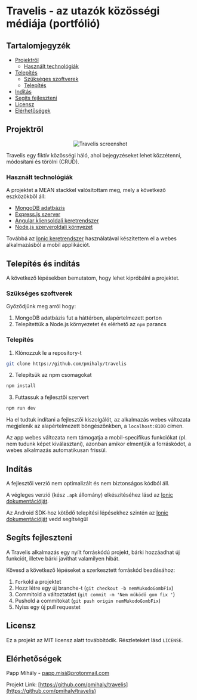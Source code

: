 # Travelis - az utazók közösségi médiája (portfólió)

<!-- Tartalomjegyzék -->

## Tartalomjegyzék

- [Projektről](#projektről)
  - [Használt technológiák](#használt-technológiák)
- [Telepítés](#telepítés-és-indítás)
  - [Szükséges szoftverek](#szükséges-szoftverek)
  - [Telepítés](#telepítés)
- [Indítás](#Indítás)
- [Segíts fejleszteni](#segíts-fejleszteni)
- [Licensz](#licensz)
- [Elérhetőségek](#Elérhetőségek)

<!-- Projektről -->

## Projektről

<p align="center">
  <img src="https://user-images.githubusercontent.com/47941079/60765147-bcd29780-a095-11e9-99c3-3675d67ed47a.png" alt="Travelis screenshot"/>
</p>

Travelis egy fiktív közösségi háló, ahol bejegyzéseket lehet közzétenni, módosítani és törölni (CRUD).

### Használt technológiák

A projektet a MEAN stackkel valósítottam meg, mely a következő eszközökből áll:

- [MongoDB adatbázis](https://www.mongodb.com/)
- [Express.js szerver](https://expressjs.com/)
- [Angular kliensoldali keretrendszer](https://angular.io/)
- [Node.js szerveroldali környezet](https://nodejs.org/en/)

Továbbá az [Ionic keretrendszer](https://ionicframework.com/) használatával készítettem el a webes alkalmazásból a mobil applikációt.

<!-- Telepítés és indítás -->

## Telepítés és indítás

A következő lépésekben bemutatom, hogy lehet kipróbálni a projektet.

### Szükséges szoftverek

Győződjünk meg arról hogy:

1. MongoDB adatbázis fut a háttérben, alapértelmezett porton
1. Telepítettük a Node.js környezetet és elérhető az `npm` parancs

### Telepítés

1. Klónozzuk le a repository-t

```sh
git clone https://github.com/pmihaly/travelis
```

2. Telepítsük az npm csomagokat

```sh
npm install
```

3. Futtassuk a fejlesztői szervert

```sh
npm run dev
```

Ha el tudtuk indítani a fejlesztői kiszolgálót, az alkalmazás webes változata megjelenik az alapértelmezett böngészőnkben, a `localhost:8100` címen.

Az app webes változata nem támogatja a mobil-specifikus funkciókat (pl. nem tudunk képet kiválasztani), azonban amikor elmentjük a forráskódot, a webes alkalmazás automatikusan frissül.

<!-- Indítás EXAMPLES -->

## Indítás

A fejlesztői verzió nem optimalizált és nem biztonságos kódból áll.

A végleges verzió (kész `.apk` állomány) elkészítéséhez lásd az [Ionic dokumentációját](https://ionicframework.com/docs/building/android).

Az Android SDK-hoz kötődő telepítési lépésekhez szintén az [Ionic dokumentációját](https://ionicframework.com/docs/building/android) vedd segítségül

<!-- Segíts fejleszteni -->

## Segíts fejleszteni

A Travelis alkalmazás egy nyílt forráskódú projekt, bárki hozzáadhat új funkciót, illetve bárki javíthat valamilyen hibát.

Kövesd a következő lépéseket a szerkesztett forráskód beadásához:

1. `Fork`old a projektet
2. Hozz létre egy új branche-t (`git checkout -b nemMukodoGombFix`)
3. Commitold a változtatást (`git commit -m 'Nem működő gom fix '`)
4. Pushold a commitokat (`git push origin nemMukodoGombFix`)
5. Nyiss egy új pull requestet

<!-- Licensz -->

## Licensz

Ez a projekt az MIT licensz alatt továbbítódik. Részletekért lásd `LICENSE`.

<!-- Elérhetőségek -->

## Elérhetőségek

Papp Mihály - papp.misi@protonmail.com

Projekt Link: [https://github.com/pmihaly/travelis](https://github.com/pmihaly/travelis)
